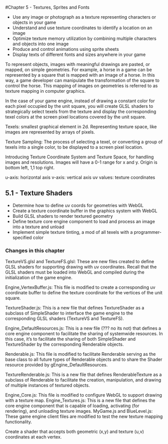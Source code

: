 #Chapter 5 - Textures, Sprites and Fonts
* Use any image or photograph as a texture representing characters or objects in your game
* Understand and use texture coordinates to identify a location on an image
* Optimize texture memory utilization by combining multiple characters and objects into one image
* Produce and control animations using sprite sheets
* Display texts of different fonts and sizes anywhere in your game

To represent objects, images with meaningful drawings are pasted, or mapped, on simple geometries. For example, a horse in a game can be represented by a square that is mapped with an image of a horse. In this way, a game developer can manipulate the transformation of the square to control the horse. This mapping of images on geometries is referred to as texture mapping in computer graphics.

In the case of your game engine, instead of drawing a constant color for each pixel occupied by the unit square, you will create GLSL shaders to strategically select texels from the texture and display the corresponding texel colors at the screen pixel locations covered by the unit square.

Texels: smallest graphical element in 2d. Representing texture space, like images are represented by arrays of pixels.

Texture Sampling: The process of selecting a texel, or converting a group of texels into a single color, to be displayed to a screen pixel location.

Introducing Texture Coordinate System and Texture Space, for handling images and resolutions. Images will have a 0-1 range for x and y. Origin is bottom left, 1,1 top right.

u-axis: horizontal axis
v-axis: vertical axis
uv values: texture coordinates

## 5.1 - Texture Shaders
* Determine how to define uv coords for geometries with WebGL
* Create a texture coordinate buffer in the graphics system with WebGL
* Build GLSL shaders to render textured geometry
* Define texture core engine component to load and process an image into a texture and unload
* Implement simple texture tinting, a mod of all texels with a programmer-specified color

### Changes in this chapter

TextureVS.glsl and TextureFS.glsl: These are new files created to define GLSL shaders for supporting drawing with uv coordinates. Recall that the GLSL shaders must be loaded into WebGL and compiled during the initialization of the game engine.

Engine_VertexBuffer.js: This file is modified to create a corresponding uv coordinate buffer to define the texture coordinate for the vertices of the unit square.

TextureShader.js: This is a new file that defines TextureShader as a subclass of SimpleShader to interface the game engine to the corresponding GLSL shaders (TextureVS and TextureFS).

Engine_DefaultResources.js: This is a new file (??? no its not) that defines a core engine component to facilitate the sharing of systemwide resources. In this case, it’s to facilitate the sharing of both SimpleShader and TextureShader by the corresponding Renderable objects.

Renderable.js: This file is modified to facilitate Renderable serving as the base class to all future types of Renderable objects and to share the Shader resource provided by gEngine_DefaultResources.

TextureRenderable.js: This is a new file that defines RenderableTexture as a subclass of Renderable to facilitate the creation, manipulation, and drawing of multiple instances of textured objects.

Engine_Core.js: This file is modified to configure WebGL to support drawing with a texture map.
Engine_Textures.js: This is a new file that defines the core engine component that is capable of loading, activating (for rendering), and unloading texture images.
MyGame.js and BlueLevel.js: These game engine client files are modified to test the new texture mapping functionality.

Create a shader that accepts both geometric (x,y) and texture (u,v) coordinates at each vertex. 